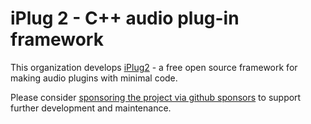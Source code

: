 # iPlug 2 - C++ audio plug-in framework

This organization develops [iPlug2](https://iplug2.github.io/) - a free open source framework for making audio plugins with minimal code.

Please consider [sponsoring the project via github sponsors](https://github.com/sponsors/olilarkin) to support further development and maintenance.
